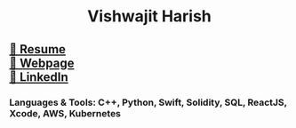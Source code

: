 <h1 align="center">Vishwajit Harish</h1>
<h2 ><a href="https://vishwajitharish.netlify.app/assets/images/Vishwajit_Resume(test).pdf"> 🔗 Resume </a> <br> <a href="https://vishwajitharish.netlify.app"> 🔗 Webpage</a> <br> <a href="https://www.linkedin.com/in/vishwajit25"> 🔗 LinkedIn</a></h2>
<h3 ></h3>





### Languages & Tools:  C++, Python, Swift, Solidity, SQL, ReactJS, Xcode, AWS, Kubernetes

